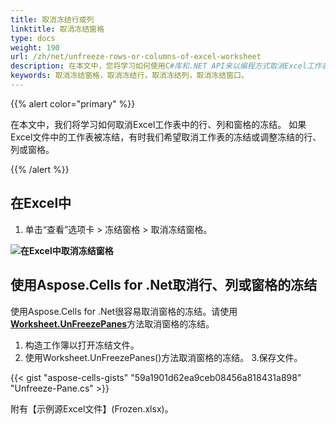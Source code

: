 ```yaml
---
title: 取消冻结行或列
linktitle: 取消冻结窗格
type: docs
weight: 190
url: /zh/net/unfreeze-rows-or-columns-of-excel-worksheet
description: 在本文中，您将学习如何使用C#库和.NET API来以编程方式取消Excel工作表中的行、列或窗格。
keywords: 取消冻结窗格，取消冻结行，取消冻结列，取消冻结窗口。
---
```


{{% alert color="primary" %}}

在本文中，我们将学习如何取消Excel工作表中的行、列和窗格的冻结。
如果Excel文件中的工作表被冻结，有时我们希望取消工作表的冻结或调整冻结的行、列或窗格。

{{% /alert %}}

## **在Excel中**

1. 单击“查看”选项卡 > 冻结窗格 > 取消冻结窗格。

**![在Excel中取消冻结窗格](Unfreeze-Panes.png)**




## **使用Aspose.Cells for .Net取消行、列或窗格的冻结**
使用Aspose.Cells for .Net很容易取消窗格的冻结。请使用[**Worksheet.UnFreezePanes**](https://reference.aspose.com/cells/net/aspose.cells/worksheet/unfreezepanes)方法取消窗格的冻结。

1. 构造工作簿以打开冻结文件。
2. 使用Worksheet.UnFreezePanes()方法取消窗格的冻结。
3.保存文件。

{{< gist "aspose-cells-gists" "59a1901d62ea9ceb08456a818431a898" "Unfreeze-Pane.cs" >}}

附有【示例源Excel文件】(Frozen.xlsx)。
